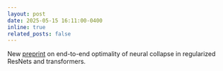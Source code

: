 ```yaml
---
layout: post
date: 2025-05-15 16:11:00-0400
inline: true
related_posts: false
---
```


New [preprint](https://arxiv.org/abs/2505.15239) on end-to-end optimality of neural collapse in regularized ResNets and transformers. 